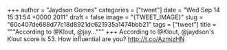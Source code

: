 
+++
author = "Jaydson Gomes"
categories = ["tweet"]
date = "Wed Sep 14 15:31:54 +0000 2011"
draft = false
image = "{TWEET_IMAGE}"
slug = "60c407de688d77c18d8921dc621935a1474bbb21"
tags = ["tweet"]
title = """According to @Klout, @jay..."""
+++
According to @Klout, @jaydson's Klout score is 53.  How influential are you? http://t.co/AzmjzHN
